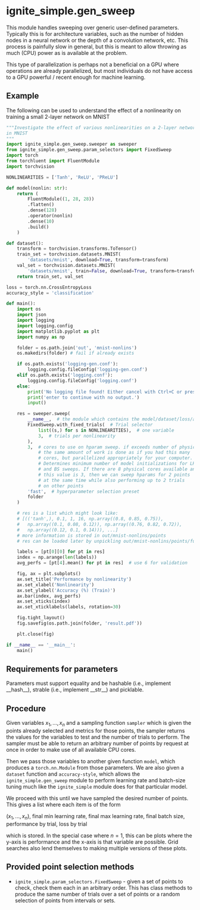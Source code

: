# ignite_simple.gen_sweep

This module handles sweeping over generic user-defined parameters. Typically
this is for architecture variables, such as the number of hidden nodes in a
neural network or the depth of a convolution network, etc. This process is
painfully slow in general, but this is meant to allow throwing as much (CPU)
power as is available at the problem.

This type of parallelization is perhaps not a beneficial on a GPU where
operations are already parallelized, but most individuals do not have access
to a GPU powerful / recent enough for machine learning.

## Example

The following can be used to understand the effect of a nonlinearity on
training a small 2-layer network on MNIST

```py
"""Investigate the effect of various nonlinearities on a 2-layer network
in MNIST
"""
import ignite_simple.gen_sweep.sweeper as sweeper
from ignite_simple.gen_sweep.param_selectors import FixedSweep
import torch
from torchluent import FluentModule
import torchvision

NONLINEARITIES = ['Tanh', 'ReLU', 'PReLU']

def model(nonlin: str):
    return (
        FluentModule((1, 28, 28))
        .flatten()
        .dense(128)
        .operator(nonlin)
        .dense(10)
        .build()
    )

def dataset():
    transform = torchvision.transforms.ToTensor()
    train_set = torchvision.datasets.MNIST(
        'datasets/mnist', download=True, transform=transform)
    val_set = torchvision.datasets.MNIST(
        'datasets/mnist', train=False, download=True, transform=transform)
    return train_set, val_set

loss = torch.nn.CrossEntropyLoss
accuracy_style = 'classification'

def main():
    import os
    import json
    import logging
    import logging.config
    import matplotlib.pyplot as plt
    import numpy as np

    folder = os.path.join('out', 'mnist-nonlins')
    os.makedirs(folder) # fail if already exists

    if os.path.exists('logging-gen.conf'):
        logging.config.fileConfig('logging-gen.conf')
    elif os.path.exists('logging.conf'):
        logging.config.fileConfig('logging.conf')
    else:
        print('No logging file found! Either cancel with Ctrl+C or press')
        print('enter to continue with no output.')
        input()

    res = sweeper.sweep(
        __name__,  # the module which contains the model/dataset/loss/accuracy
        FixedSweep.with_fixed_trials(  # Trial selector
            list((s,) for s in NONLINEARITIES),  # one variable
            3,  # trials per nonlinearity
        ),
        3,  # cores to use on hparam sweep. if exceeds number of physical cores,
            # the same amount of work is done as if you had this many
            # cores, but parallelized appropriately for your computer.
            # Determines minimum number of model initializations for LR
            # and BS sweeps. If there are 8 physical cores available and
            # this value is 3, then we can sweep hparams for 2 points
            # at the same time while also performing up to 2 trials
            # on other points
        'fast',  # hyperparameter selection preset
        folder
    )

    # res is a list which might look like:
    # [(('tanh',), 0.1, 1, 16, np.array((0.8, 0.85, 0.75)),
    #   np.array((0.1, 0.08, 0.12)), np.array((0.76, 0.82, 0.72)),
    #   np.array((0.12, 0.1, 0.14))), ...]
    # more information is stored in out/mnist-nonlins/points
    # res can be loaded later by unpickling out/mnist-nonlins/points/funcres.pt

    labels = [pt[0][0] for pt in res]
    index = np.arange(len(labels))
    avg_perfs = [pt[4].mean() for pt in res]  # use 6 for validation

    fig, ax = plt.subplots()
    ax.set_title('Performance by nonlinearity')
    ax.set_xlabel('Nonlinearity')
    ax.set_ylabel('Accuracy (%) (Train)')
    ax.bar(index, avg_perfs)
    ax.set_xticks(index)
    ax.set_xticklabels(labels, rotation=30)

    fig.tight_layout()
    fig.savefig(os.path.join(folder, 'result.pdf'))

    plt.close(fig)

if __name__ == '__main__':
    main()
```

## Requirements for parameters

Parameters must support equality and be hashable (i.e., implement
\_\_hash\_\_), strable (i.e., implement \_\_str\_\_) and picklable.

## Procedure

Given variables $x_1, ..., x_n$ and a sampling function `sampler` which is
given the points already selected and metrics for those points, the sampler
returns the values for the variables to test and the number of trials to
perform. The sampler must be able to return an arbitrary number of points
by request at once in order to make use of all available CPU cores.

Then we pass those variables to another given function `model`, which produces
a `torch.nn.Module` from those parameters. We are also given a `dataset`
function and `accuracy-style`, which allows the `ignite_simple.gen_sweep`
module to perform learning rate and batch-size tuning much like the
`ignite_simple` module does for that particular model.

We proceed with this until we have sampled the desired number of points.
This gives a list where each item is of the form

$(x_1, ..., x_n)$, final min learning rate, final max learning rate, final batch size,
    performance by trial, loss by trial

which is stored. In the special case where $n=1$, this can be plots where the
y-axis is performance and the x-axis is that variable are possible. Grid
searches also lend themselves to making multiple versions of these plots.

## Provided point selection methods

- `ignite_simple.param_selectors.FixedSweep` - given a set of points to
    check, check them each in an arbitrary order. This has class
    methods to produce the same number of trials over a set of points
    or a random selection of points from intervals or sets.
